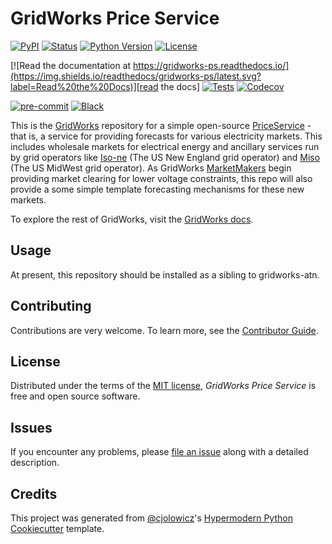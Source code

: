 # GridWorks Price Service

[![PyPI](https://img.shields.io/pypi/v/gridworks-ps.svg)][pypi_]
[![Status](https://img.shields.io/pypi/status/gridworks-ps.svg)][status]
[![Python Version](https://img.shields.io/pypi/pyversions/gridworks-ps)][python version]
[![License](https://img.shields.io/pypi/l/gridworks-ps)][license]

[![Read the documentation at https://gridworks-ps.readthedocs.io/](https://img.shields.io/readthedocs/gridworks-ps/latest.svg?label=Read%20the%20Docs)][read the docs]
[![Tests](https://github.com/thegridelectric/gridworks-ps/workflows/Tests/badge.svg)][tests]
[![Codecov](https://codecov.io/gh/thegridelectric/gridworks-ps/branch/main/graph/badge.svg)][codecov]

[![pre-commit](https://img.shields.io/badge/pre--commit-enabled-brightgreen?logo=pre-commit&logoColor=white)][pre-commit]
[![Black](https://img.shields.io/badge/code%20style-black-000000.svg)][black]

[pypi_]: https://pypi.org/project/gridworks-ps/
[status]: https://pypi.org/project/gridworks-ps/
[python version]: https://pypi.org/project/gridworks-ps
[read the docs]: https://gridworks-ps.readthedocs.io/
[tests]: https://github.com/thegridelectric/gridworks-ps/actions?workflow=Tests
[codecov]: https://app.codecov.io/gh/thegridelectric/gridworks-ps
[pre-commit]: https://github.com/pre-commit/pre-commit
[black]: https://github.com/psf/black

This is the [GridWorks](https://gridworks.readthedocs.io/) repository for a simple open-source
[PriceService](https://gridworks.readthedocs.io/en/latest/price-service.html) - that is, a service
for providing forecasts for various electricity markets. This includes wholesale markets for electrical
energy and ancillary services run by grid operators like [Iso-ne](https://www.iso-ne.com/isoexpress/web/charts) (The US New England
grid operator) and [Miso](https://www.misoenergy.org/markets-and-operations/real-time--market-data/markets-displays/)
(The US MidWest grid operator). As GridWorks [MarketMakers](https://gridworks.readthedocs.io/en/latest/market-maker.html)
begin providing market clearing for lower voltage constraints, this repo will also provide a some simple
template forecasting mechanisms for these new markets.

To explore the rest of GridWorks, visit the [GridWorks docs](https://gridworks.readthedocs.io/en/latest/).

## Usage

At present, this repository should be installed as a sibling to gridworks-atn.

## Contributing

Contributions are very welcome.
To learn more, see the [Contributor Guide].

## License

Distributed under the terms of the [MIT license][license],
_GridWorks Price Service_ is free and open source software.

## Issues

If you encounter any problems,
please [file an issue] along with a detailed description.

## Credits

This project was generated from [@cjolowicz]'s [Hypermodern Python Cookiecutter] template.

[@cjolowicz]: https://github.com/cjolowicz
[pypi]: https://pypi.org/
[hypermodern python cookiecutter]: https://github.com/cjolowicz/cookiecutter-hypermodern-python
[file an issue]: https://github.com/thegridelectric/gridworks-ps/issues
[pip]: https://pip.pypa.io/

<!-- github-only -->

[license]: https://github.com/thegridelectric/gridworks-ps/blob/main/LICENSE
[contributor guide]: https://github.com/thegridelectric/gridworks-ps/blob/main/CONTRIBUTING.md
[command-line reference]: https://gridworks-ps.readthedocs.io/en/latest/usage.html
